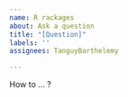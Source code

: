 ```yaml
---
name: R rackages
about: Ask a question
title: "[Question]"
labels: ''
assignees: TanguyBarthelemy

---
```


How to ... ?
